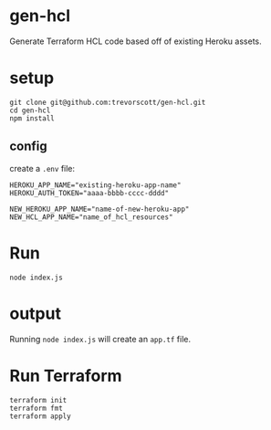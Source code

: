 # gen-hcl

Generate Terraform HCL code based off of existing Heroku assets.

# setup

```
git clone git@github.com:trevorscott/gen-hcl.git
cd gen-hcl
npm install
```

## config

create a `.env` file:

```
HEROKU_APP_NAME="existing-heroku-app-name"
HEROKU_AUTH_TOKEN="aaaa-bbbb-cccc-dddd"

NEW_HEROKU_APP_NAME="name-of-new-heroku-app"
NEW_HCL_APP_NAME="name_of_hcl_resources"
```

# Run

```
node index.js
```

# output

Running `node index.js` will create an `app.tf` file. 

# Run Terraform

```
terraform init
terraform fmt
terraform apply
```

